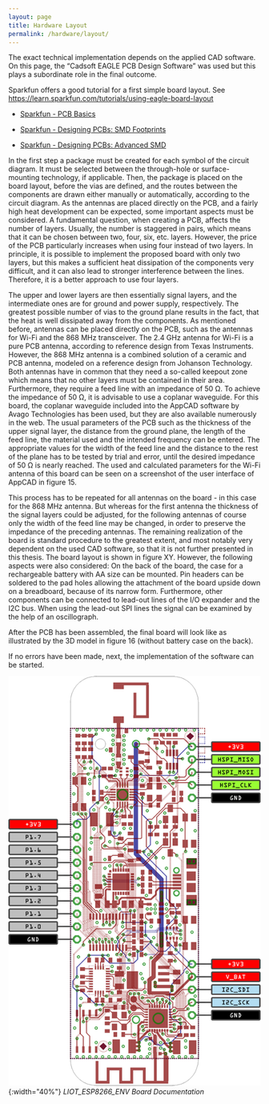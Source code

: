 ```yaml
---
layout: page
title: Hardware Layout
permalink: /hardware/layout/
---
```


The exact technical implementation depends on the applied CAD software.
On this page, the “Cadsoft EAGLE PCB Design Software” was used but this plays a subordinate role in the final outcome.

Sparkfun offers a good tutorial for a first simple board layout.
See https://learn.sparkfun.com/tutorials/using-eagle-board-layout

* [Sparkfun - PCB Basics](https://learn.sparkfun.com/tutorials/pcb-basics)

* [Sparkfun - Designing PCBs: SMD Footprints](https://learn.sparkfun.com/tutorials/designing-pcbs-smd-footprints)

* [Sparkfun - Designing PCBs: Advanced SMD](https://learn.sparkfun.com/tutorials/designing-pcbs-advanced-smd)

In the first step a package must be created for each symbol of the circuit diagram.
It must be selected between the through-hole or surface-mounting technology, if applicable. 
Then, the package is placed on the board layout, before the vias are defined, and the routes between the components are drawn either manually or automatically,
according to the circuit diagram. As the antennas are placed directly on the PCB, and a fairly high heat development can be expected, some important aspects must be considered.
A fundamental question, when creating a PCB, affects the number of layers.
Usually, the number is staggered in pairs, which means that it can be chosen between two, four, six, etc. layers.
However, the price of the PCB particularly increases when using four instead of two layers.
In principle, it is possible to implement the proposed board with only two layers, but this makes a sufficient heat dissipation of the components very difficult, and it can also lead to stronger interference between the lines.
Therefore, it is a better approach to use four layers.

The upper and lower layers are then essentially signal layers, and the intermediate ones are for ground and power supply, respectively.
The greatest possible number of vias to the ground plane results in the fact, that the heat is well dissipated away from the components.
As mentioned before, antennas can be placed directly on the PCB, such as the antennas for Wi-Fi and the 868 MHz transceiver. The 2.4 GHz antenna for Wi-Fi is a pure PCB antenna, according to reference design from Texas Instruments.
However, the 868 MHz antenna is a combined solution of a ceramic and PCB antenna, modeled on a reference design from Johanson Technology.
Both antennas have in common that they need a so-called keepout zone which means that no other layers must be contained in their area.
Furthermore, they require a feed line with an impedance of 50 Ω.
To achieve the impedance of 50 Ω, it is advisable to use a coplanar waveguide.
For this board, the coplanar waveguide included into the AppCAD software by Avago Technologies has been used, but they are also available numerously in the web.
The usual parameters of the PCB such as the thickness of the upper signal layer, the distance from the ground plane, the length of the feed line, the material used and the intended frequency can be entered.
The appropriate values for the width of the feed line and the distance to the rest of the plane has to be tested by trial and error, until the desired impedance of 50 Ω is nearly reached.
The used and calculated parameters for the Wi-Fi antenna of this board can be seen on a screenshot of the user interface of AppCAD in figure 15.

This process has to be repeated for all antennas on the board - in this case for the 868 MHz antenna.
But whereas for the first antenna the thickness of the signal layers could be adjusted, for the following antennas of course only the width of the feed line may be changed, in order to preserve the impedance of the preceding antennas.
The remaining realization of the board is standard procedure to the greatest extent, and most notably very dependent on the used CAD software, so that it is not further presented in this thesis.
The board layout is shown in figure XY.
However, the following aspects were also considered: On the back of the board, the case for a rechargeable battery with AA size can be mounted.
Pin headers can be soldered to the pad holes allowing the attachment of the board upside down on a breadboard, because of its narrow form.
Furthermore, other components can be connected to lead-out lines of the I/O expander and the I2C bus.
When using the lead-out SPI lines the signal can be examined by the help of an oscillograph.

After the PCB has been assembled, the final board will look like as illustrated by the 3D model in figure 16 (without battery case on the back).

If no errors have been made, next, the implementation of the software can be started.

![LIOT_ESP8266_ENV Board Documentation](/media/liot_esp8266_env/liot_esp8266_env-board-docu.png){:width="40%"}
*LIOT_ESP8266_ENV Board Documentation*